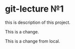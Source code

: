 # git-lecture №1
this is description of this project.

This is a change.

This is a change from local.
